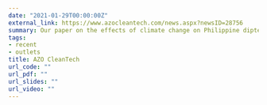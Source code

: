 ```yaml
---
date: "2021-01-29T00:00:00Z"
external_link: https://www.azocleantech.com/news.aspx?newsID=28756
summary: Our paper on the effects of climate change on Philippine dipterocarps featured in AZO CleanTech.
tags:
- recent
- outlets
title: AZO CleanTech
url_code: ""
url_pdf: ""
url_slides: ""
url_video: ""
---
```

